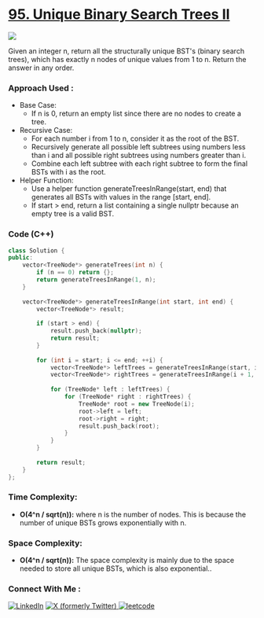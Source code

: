 # [95. Unique Binary Search Trees II](https://leetcode.com/problems/unique-binary-search-trees-ii/description/)

![](https://badgen.net/badge/Level/Medium/yellow)

Given an integer n, return all the structurally unique BST's (binary search trees), which has exactly n nodes of unique values from 1 to n. Return the answer in any order.
### Approach Used :

-   Base Case:
    -   If n is 0, return an empty list since there are no nodes to create a tree.
-   Recursive Case:
    -   For each number i from 1 to n, consider it as the root of the BST.
    -   Recursively generate all possible left subtrees using numbers less than i and all possible right subtrees using numbers greater than i.
    -   Combine each left subtree with each right subtree to form the final BSTs with i as the root.
-   Helper Function:
    -   Use a helper function generateTreesInRange(start, end) that generates all BSTs with values in the range [start, end].
    -   If start > end, return a list containing a single nullptr because an empty tree is a valid BST.

### Code (C++)

```cpp
class Solution {
public:
    vector<TreeNode*> generateTrees(int n) {
        if (n == 0) return {};
        return generateTreesInRange(1, n);
    }
    
    vector<TreeNode*> generateTreesInRange(int start, int end) {
        vector<TreeNode*> result;
        
        if (start > end) {
            result.push_back(nullptr);
            return result;
        }
        
        for (int i = start; i <= end; ++i) {
            vector<TreeNode*> leftTrees = generateTreesInRange(start, i - 1);
            vector<TreeNode*> rightTrees = generateTreesInRange(i + 1, end);
            
            for (TreeNode* left : leftTrees) {
                for (TreeNode* right : rightTrees) {
                    TreeNode* root = new TreeNode(i);
                    root->left = left;
                    root->right = right;
                    result.push_back(root);
                }
            }
        }
        
        return result;
    }
};
```

### Time Complexity:
- **O(4^n / sqrt(n)):** where n is the number of nodes. This is because the number of unique BSTs grows exponentially with n.

### Space Complexity:
- **O(4^n / sqrt(n)):** The space complexity is mainly due to the space needed to store all unique BSTs, which is also exponential..

### Connect With Me : 

<a href="https://www.linkedin.com/in/shivam-ray-b4306524a/" target="_blank"><img src="https://img.shields.io/badge/LinkedIn-0077B5?style=for-the-badge&logo=linkedin&logoColor=white" alt="LinkedIn"></a>
<a href="https://x.com/rai_shivam11/" target="_blank"><img src="https://img.shields.io/badge/Twitter-1DA1F2?style=for-the-badge&logo=twitter&logoColor=white" alt="X (formerly Twitter)">
</a>
<a href="https://leetcode.com/u/shrunited0702/" target="_blank"><img src="https://img.shields.io/badge/LeetCode-000000?style=for-the-badge&logo=LeetCode&logoColor=#d16c06" alt="leetcode">
</a>